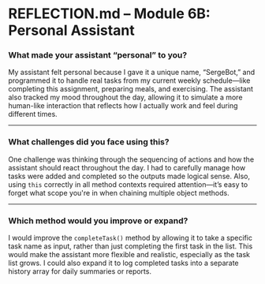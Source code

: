 # REFLECTION.md – Module 6B: Personal Assistant

### What made your assistant “personal” to you?

My assistant felt personal because I gave it a unique name, “SergeBot,” and programmed it to handle real tasks from my current weekly schedule—like completing this assignment, preparing meals, and exercising. The assistant also tracked my mood throughout the day, allowing it to simulate a more human-like interaction that reflects how I actually work and feel during different times.

---

### What challenges did you face using this?

One challenge was thinking through the sequencing of actions and how the assistant should react throughout the day. I had to carefully manage how tasks were added and completed so the outputs made logical sense. Also, using `this` correctly in all method contexts required attention—it’s easy to forget what scope you're in when chaining multiple object methods.

---

### Which method would you improve or expand?

I would improve the `completeTask()` method by allowing it to take a specific task name as input, rather than just completing the first task in the list. This would make the assistant more flexible and realistic, especially as the task list grows. I could also expand it to log completed tasks into a separate history array for daily summaries or reports.
